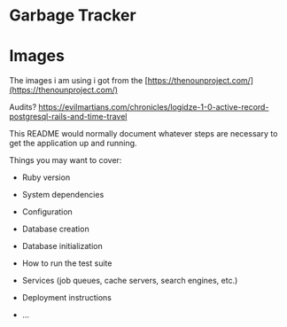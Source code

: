 # Garbage Tracker

# Images

The images i am using i got from the
[https://thenounproject.com/](https://thenounproject.com/)

Audits?
https://evilmartians.com/chronicles/logidze-1-0-active-record-postgresql-rails-and-time-travel

This README would normally document whatever steps are necessary to get the
application up and running.

Things you may want to cover:

* Ruby version

* System dependencies

* Configuration

* Database creation

* Database initialization

* How to run the test suite

* Services (job queues, cache servers, search engines, etc.)

* Deployment instructions

* ...
